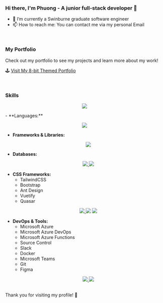 ### Hi there, I'm Phuong - A junior full-stack developer 👋

- 🌱 I’m currently a Swinburne graduate software engineer
- 📫 How to reach me: You can contact me via my personal Email

<br />

### My Portfolio
Check out my portfolio to see my projects and learn more about my work!

🕹️ [Visit My 8-bit Themed Portfolio](https://mngduyphuong.github.io/portfolio/)

<br />

### Skills
<p align="center">
  <a href="https://skillicons.dev">
    <img src="https://skillicons.dev/icons?i=git,kubernetes,docker,c,vim" />
  </a>
</p>
- **Languages:**
  <p align="center">
  <a href="https://skillicons.dev">
    <img src="https://skillicons.dev/icons?i=html,sass,css,js,dotnet,cs,cpp,php" />
  </a>
</p>

- **Frameworks & Libraries:**
  <p align="center">
  <a href="https://skillicons.dev">
    <img src="https://skillicons.dev/icons?i=nodejs,nuxtjs,react,vue" />
  </a>
</p>

- **Databases:**
  <p align="center">
  <a href="https://skillicons.dev">
    <img src="https://skillicons.dev/icons?i=mysql,postgres,graphql" />
  </a>
  <img src="https://cdn.jsdelivr.net/gh/devicons/devicon@latest/icons/microsoftsqlserver/microsoftsqlserver-original-wordmark.svg" />        
</p>

- **CSS Frameworks:**
  - TailwindCSS
  - Bootstrap
  - Ant Design
  - Vuetify
  - Quasar
  <p align="center">
  <a href="https://skillicons.dev">
    <img src="https://skillicons.dev/icons?i=tailwind,bootstrap,vuetify" />   
  </a>
  <img src="https://cdn.jsdelivr.net/gh/devicons/devicon@latest/icons/quasar/quasar-original.svg" />
  <img src="https://cdn.jsdelivr.net/gh/devicons/devicon@latest/icons/antdesign/antdesign-original.svg" />
</p>

- **DevOps & Tools:**
  - Microsoft Azure
  - Microsoft Azure DevOps
  - Microsoft Azure Functions
  - Source Control
  - Slack
  - Docker
  - Microsoft Teams
  - Git
  - Figma
  <p align="center">
  <a href="https://skillicons.dev">
    <img src="https://skillicons.dev/icons?i=azure,git,slack,docker,figma" />
  </a>
    <img src="https://cdn.jsdelivr.net/gh/devicons/devicon@latest/icons/azuredevops/azuredevops-original.svg/>
    <img src="https://cdn.jsdelivr.net/gh/devicons/devicon@latest/icons/slack/slack-original.svg" />           
</p>

<br />
Thank you for visiting my profile! 🎉
